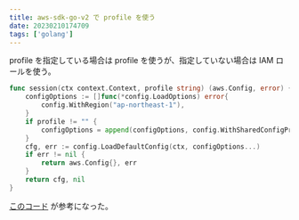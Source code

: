 ```yaml
---
title: aws-sdk-go-v2 で profile を使う
date: 20230210174709
tags: ['golang']
---
```


profile を指定している場合は profile を使うが、指定していない場合は IAM ロールを使う。

```go
func session(ctx context.Context, profile string) (aws.Config, error) {
	configOptions := []func(*config.LoadOptions) error{
		config.WithRegion("ap-northeast-1"),
	}
	if profile != "" {
		configOptions = append(configOptions, config.WithSharedConfigProfile(aws.ToString(&profile)),)
	}
	cfg, err := config.LoadDefaultConfig(ctx, configOptions...)
	if err != nil {
		return aws.Config{}, err
	}
	return cfg, nil
}
```

[このコード](https://github.com/turbot/steampipe-plugin-aws/blob/main/aws/service.go#L1437-L1460) が参考になった。
